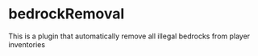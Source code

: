 # bedrockRemoval
This is a plugin that automatically remove all illegal bedrocks from player inventories
